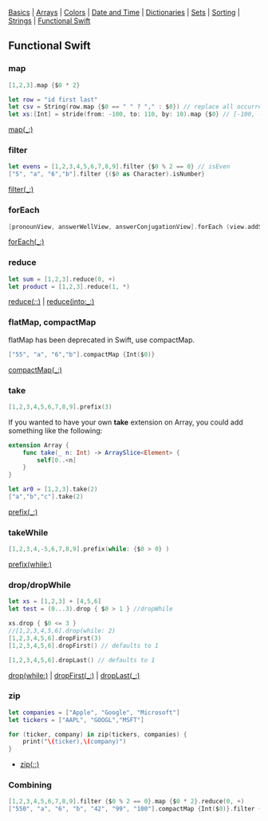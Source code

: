 [Basics](README.md) | [Arrays](array.md) | [Colors](color.md) | [Date and Time](Dates/README.md) | [Dictionaries](dictionary.md) | [Sets](sets.md) | [Sorting](sorting.md) | [Strings](strings.md) | [Functional Swift](functional.md)

## Functional Swift

### map

```swift
[1,2,3].map {$0 * 2}

let row = "id first last"
let csv = String(row.map {$0 == " " ? "," : $0}) // replace all occurrences
let xs:[Int] = stride(from: -100, to: 110, by: 10).map {$0} // [-100, -90, -80, ..., 100]
```
[map(_:)](https://developer.apple.com/documentation/swift/sequence/3018373-map)


### filter

```swift
let evens = [1,2,3,4,5,6,7,8,9].filter {$0 % 2 == 0} // isEven
["5", "a", "6","b"].filter {($0 as Character).isNumber}
```

[filter(_:)](https://developer.apple.com/documentation/swift/sequence/3018365-filter)


### forEach

```swift
[pronounView, answerWellView, answerConjugationView].forEach (view.addSubview)
```

[forEach(_:)](https://developer.apple.com/documentation/swift/array/1689783-foreach)


### reduce

```swift
let sum = [1,2,3].reduce(0, +)
let product = [1,2,3].reduce(1, *)
```

[reduce(_:_:)](https://developer.apple.com/documentation/swift/sequence/2907677-reduce) | [reduce(into:_:)](https://developer.apple.com/documentation/swift/array/3126956-reduce)


### flatMap, compactMap

flatMap has been deprecated in Swift, use compactMap.

```swift
["55", "a", "6","b"].compactMap {Int($0)}
```

[compactMap(_:)](https://developer.apple.com/documentation/swift/sequence/2950916-compactmap)


### take


```swift
[1,2,3,4,5,6,7,8,9].prefix(3)
```

If you wanted to have your own **take** extension on Array, you could add something like the following:

```swift
extension Array {
    func take(_ n: Int) -> ArraySlice<Element> {
        self[0..<n]
    }
}

let ar0 = [1,2,3].take(2)
["a","b","c"].take(2)

```

[prefix(_:)](https://developer.apple.com/documentation/swift/sequence/3128808-prefix)


### takeWhile

```swift
[1,2,3,4,-5,6,7,8,9].prefix(while: {$0 > 0} )
```

[prefix(while:)](https://developer.apple.com/documentation/swift/sequence/3128810-prefix)

### drop/dropWhile

```swift
let xs = [1,2,3] + [4,5,6]
let test = (0...3).drop { $0 > 1 } //dropWhile

xs.drop { $0 <= 3 }
//[1,2,3,4,5,6].drop(while: 2)
[1,2,3,4,5,6].dropFirst(3)
[1,2,3,4,5,6].dropFirst() // defaults to 1

[1,2,3,4,5,6].dropLast() // defaults to 1

```

 [drop(while:)](https://developer.apple.com/documentation/swift/sequence/3128801-drop) | [dropFirst(_:)](https://developer.apple.com/documentation/swift/sequence/3128803-dropfirst) | [dropLast(_:)](https://developer.apple.com/documentation/swift/sequence/3128805-droplast)

### zip

```swift
let companies = ["Apple", "Google", "Microsoft"]
let tickers = ["AAPL", "GOOGL","MSFT"]

for (ticker, company) in zip(tickers, companies) {
    print("\(ticker),\(company)")
}
```

- [zip(_:_:)](https://developer.apple.com/documentation/swift/1541125-zip)


### Combining

```swift
[1,2,3,4,5,6,7,8,9].filter {$0 % 2 == 0}.map {$0 * 2}.reduce(0, +)
["550", "a", "6", "b", "42", "99", "100"].compactMap {Int($0)}.filter {$0 < 100}
```
